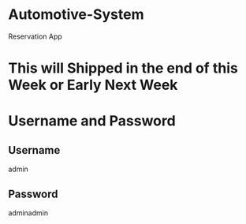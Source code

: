 # Automotive-System

Reservation App

# This will Shipped in the end of this Week or Early Next Week
# Username and Password
## Username 
admin
## Password
adminadmin
